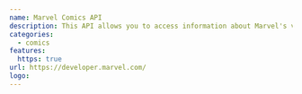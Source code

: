 ```yaml
---
name: Marvel Comics API
description: This API allows you to access information about Marvel's vast library of comics—from what's coming up, to 70 years ago.
categories:
  - comics
features:
  https: true
url: https://developer.marvel.com/
logo:
---
```

